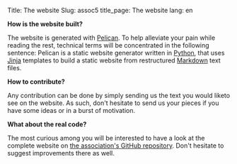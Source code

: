 Title: The website
Slug: assoc5
title_page: The website
lang: en 

__How is the website built?__

The website is generated with [Pelican](http://docs.getpelican.com/en/stable/).
To help alleviate your pain while reading the rest, technical terms will be
concentrated in the following sentence: Pelican is a static website generator
written in [Python](https://fr.wikipedia.org/wiki/Python_(langage)), that uses
[Jinja](https://www.fullstackpython.com/jinja2.html) templates to build a
static website from restructured
[Markdown](https://fr.wikipedia.org/wiki/Markdown) text files.

__How to contribute?__

Any contribution can be done by simply sending us the text you would liketo see
on the website. As such, don't hesitate to send us your pieces if you have some
ideas or in a burst of motivation.


__What about the real code?__

The most curious among you will be interested to have a look at the complete
website on [the association's GitHub
repository](https://github.com/AssociationECLAT/site_web). Don't hesitate to
suggest improvements there as well.
